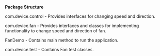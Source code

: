 **Package Structure**

com.device.control - Provides interfaces for changing speed and direction.

com.device.fan - Provides interfaces and classes for implementing functionality to change speed and direction of fan.

FanDemo - Contains main method to run the application.

com.device.test - Contains Fan test classes.
